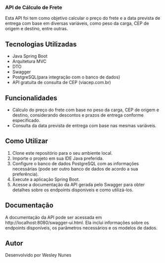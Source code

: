 ### API de Cálculo de Frete

Esta API foi tem como objetivo calcular o preço do frete e a data prevista de entrega com base em diversas variáveis, como peso da carga, CEP de origem e destino, entre outras.

## Tecnologias Utilizadas

- Java Spring Boot
- Arquitetura MVC
- DTO
- Swagger
- PostgreSQL(para integração com o banco de dados)
- API gratuita de consulta de CEP (viacep.com.br)

## Funcionalidades

- Cálculo do preço do frete com base no peso da carga, CEP de origem e destino, considerando descontos e prazos de entrega conforme especificado.
- Consulta da data prevista de entrega com base nas mesmas variáveis.

## Como Utilizar

1. Clone este repositório para o seu ambiente local.
2. Importe o projeto em sua IDE Java preferida.
3. Configure o banco de dados PostgreSQL com as informações necessárias (pode ser outro banco de dados de acordo a sua preferência).
4. Execute a aplicação Spring Boot.
5. Acesse a documentação da API gerada pelo Swagger para obter detalhes sobre os endpoints disponíveis e como utilizá-los.

## Documentação

A documentação da API pode ser acessada em http://localhost:8080/swagger-ui.html. Ela inclui informações sobre os endpoints disponíveis, os parâmetros necessários e os modelos de dados.

## Autor

Desenvolvido por Wesley Nunes
